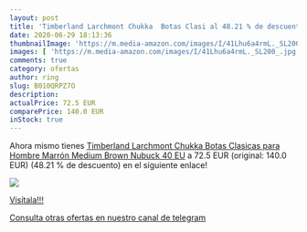 ```yaml
---
layout: post
title: 'Timberland Larchmont Chukka  Botas Clasi al 48.21 % de descuento'
date: 2020-06-29 18:13:36
thumbnailImage: 'https://m.media-amazon.com/images/I/41Lhu6a4rmL._SL200_.jpg'
images: [ 'https://m.media-amazon.com/images/I/41Lhu6a4rmL._SL200_.jpg' ]
comments: true
category: ofertas
author: ring
slug: B010QRPZ7O
description:
actualPrice: 72.5 EUR
comparePrice: 140.0 EUR
inStock: true
---
```


Ahora mismo tienes [Timberland Larchmont Chukka  Botas Clasicas para Hombre  Marrón  Medium Brown Nubuck   40 EU](https://www.amazon.com/dp/B010QRPZ7O/?tag=redken08-20) a 72.5 EUR (original: 140.0 EUR) (48.21 %  de descuento) en el siguiente enlace!

[![](https://m.media-amazon.com/images/I/41Lhu6a4rmL._SL200_.jpg)](https://www.amazon.com/dp/B010QRPZ7O/?tag=redken08-20)

[Visítala!!!](https://www.amazon.com/dp/B010QRPZ7O/?tag=redken08-20)

[Consulta otras ofertas en nuestro canal de telegram](https://t.me/s/ofertas25)
